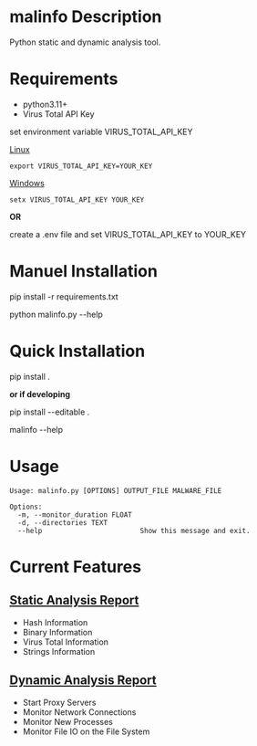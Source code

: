 # malinfo Description
Python static and dynamic analysis tool.

# Requirements
* python3.11+
* Virus Total API Key

set environment variable VIRUS_TOTAL_API_KEY

<u>Linux</u>
```
export VIRUS_TOTAL_API_KEY=YOUR_KEY
```

<u>Windows</u>
```
setx VIRUS_TOTAL_API_KEY YOUR_KEY
```

<b> OR </b>

create a .env file and set VIRUS_TOTAL_API_KEY to YOUR_KEY


# Manuel Installation

pip install -r requirements.txt

python malinfo.py --help

# Quick Installation

pip install .

<b>or if developing</b>

pip install --editable .

malinfo --help

# Usage

```
Usage: malinfo.py [OPTIONS] OUTPUT_FILE MALWARE_FILE

Options:
  -m, --monitor_duration FLOAT
  -d, --directories TEXT
  --help                        Show this message and exit.
```


# Current Features

## <u>Static Analysis Report</u>
* Hash Information
* Binary Information
* Virus Total Information
* Strings Information

## <u>Dynamic Analysis Report</u>
* Start Proxy Servers
* Monitor Network Connections
* Monitor New Processes 
* Monitor File IO on the File System

